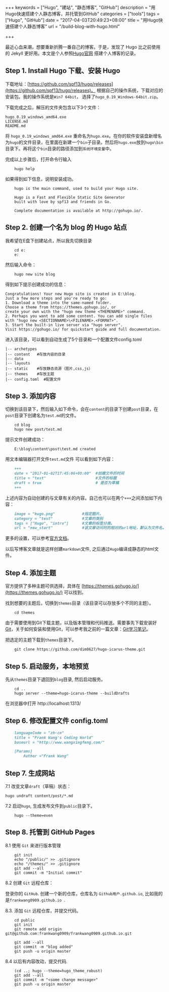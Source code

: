 +++
keywords = ["Hugo", "建站", "静态博客", "GitHub"]
description = "用Hugo快速搭建个人静态博客，并托管到GitHub"
categories = ["tools"]
tags = ["Hugo", "GitHub"]
date = "2017-04-03T20:49:23+08:00"
title = "用Hugo快速搭建个人静态博客"
url = "/build-blog-with-hugo.html"

+++

最近心血来潮，想要重新折腾一番自己的博客。于是，发现了 Hugo 比之前使用的 Jekyll 更好用。本文是个人参照[Hugo官网](https://gohugo.io/overview/quickstart/) 搭建个人博客的记录。

## Step 1. Install Hugo 下载、安装 Hugo

下载地址：[https://github.com/spf13/hugo/releases](https://github.com/spf13/hugo/releases)。
根据自己的操作系统，下载对应的安装包。我的操作系统是`Win7 64bit`， 选择了`hugo_0.19_Windows-64bit.zip`。

下载完成之后，解压的文件夹包含以下3个文件：

	hugo_0.19_windows_amd64.exe
	LICENSE.md
	README.md

将 `hugo_0.19_windows_amd64.exe` 重命名为`hugo.exe`。在你的软件安装盘新增名为`hugo`的文件目录，在里面在新建一个`bin`子目录。然后将`hugo.exe`放到`hugo\bin`目录下。再将这个`bin`目录的路径添加到`系统环境变量`中。

完成以上步骤后，打开命令行输入
```shell
	hugo help
```
如果得到如下信息，说明安装成功。
```shell
	hugo is the main command, used to build your Hugo site.

	Hugo is a Fast and Flexible Static Site Generator
	built with love by spf13 and friends in Go.

	Complete documentation is available at http://gohugo.io/.
```

## Step 2. 创建一个名为  blog 的 Hugo 站点

我希望在E盘下创建站点，所以我先切换目录
```shell
	cd e:
	e:
```

然后输入命令：
```shell
	hugo new site blog 
```

得到如下提示创建成功的信息：


	Congratulations! Your new Hugo site is created in E:\blog.
	Just a few more steps and you're ready to go:
	1. Download a theme into the same-named folder.
	Choose a theme from https://themes.gohugo.io/, or
	create your own with the "hugo new theme <THEMENAME>" command.
	2. Perhaps you want to add some content. You can add single files
	with "hugo new <SECTIONNAME>\<FILENAME>.<FORMAT>".
	3. Start the built-in live server via "hugo server".
	Visit https://gohugo.io/ for quickstart guide and full documentation.


进入该目录，可以看到自动生成了5个目录和一个配置文件config.toml

	|-- archetypes
	|-- content   #存放内容的目录
	|-- data      
	|-- layouts   
	|-- static    #存放静态资源（图片,css,js）
	|-- themes    #存放主题
	|-- config.toml  #配置文件

## Step 3. 添加内容

切换到该目录下，然后输入如下命令，会在`content`的目录下创建`post`目录，在`post`目录下创建名为`test.md`的文件。

```shell
	cd blog
	hugo new post/test.md
```

提示文件创建成功：

```shell
	E:\blog\content\post\test.md created
```

用文本编辑器打开文件`test.md`文件
可以看到如下内容：
```markdown
	+++
	date = "2017-01-02T17:45:06+08:00"  #创建文件的时间
	title = "test"                      #文件的标题
	draft = true                        # 是否为草稿
	+++
```

上述内容为自动创建的与文章有关的内容。自己也可以在两个`+++`之间添加如下内容：
```markdown
	image = "hugo.png"            #指定图片。
	category = "test"             #文章的类别
	tags = ["Hugo", "intro"]      #文章的标签分类。
	url = "new_start"             #该文章访问时的相对的url地址，默认为文件名。
```

更多的设置，可以参考[官方文档](https://gohugo.io/content/front-matter/)。

以后写博客文章就是这样创建`markdown`文件, 之后通过`Hugo`编译成静态的html文件。

## Step 4. 添加主题

官方提供了多种主题可供选择，具体在 [https://themes.gohugo.io/](https://themes.gohugo.io/) 可以找到。

找到想要的主题后，切换到`themes`目录（该目录可以存放多个不同的主题）。

```shell
	cd themes
```

由于需要使用到Git下载主题，以及版本管理和代码推送。需要事先下载安装好[Git](https://git-for-windows.github.io/)，关于如何安装和使用Git，可以参考我之前的一篇文章：[Git学习笔记](http://www.wangxingfeng.com/git-intro/)。

把选定的主题下载到`themes`目录下。
```shell
	git clone https://github.com/dim0627/hugo-icarus-theme.git
```


## Step 5. 启动服务，本地预览

先从`themes`目录下退回到`blog`目录, 然后启动服务。
```shell
	cd ..
    hugo server --theme=hugo-icarus-theme --buildDrafts
```

在浏览器中打开 http://localhost:1313/


## Step 6. 修改配置文件 config.toml

```markdown
	languageCode = "zh-cn"
	title = "Frank Wang's Coding World"
	baseurl = "http://www.wangxingfeng.com/"  

	[Params]
		Author ="Frank Wang"
```

## Step 7.  生成网站

7.1 改变文章`draft`（草稿）状态：

	hugo undraft content/post/*.md

7.2  启动`hugo`, 生成发布文件到`public`目录下。

```shell
	hugo --theme=even
```

## Step 8. 托管到 GitHub Pages

8.1 使用 `Git` 来进行版本管理
```shell
	git init
	echo "/public/" >> .gitignore
	echo "/themes/" >> .gitignore
	git add --all
	git commit -m "Initial commit"
```

8.2 创建 `Git` 远程仓库：

登录你的 `GitHub`. 创建一个新的仓库，仓库名为 `Github用户.github.io`, 比如我的是`frankwang0909.github.io `.

8.3. 添加 `Git` 远程仓库，并提交代码。
```shell
	cd public
	git init
	git remote add origin git@github.com:frankwang0909/frankwang0909.github.io.git

	git add --all
	git commit -m "blog added"
	git push -u origin master
```

8.4 以后有内容改动，提交代码.

```shell
	(cd ..; hugo --theme=hugo_theme_robust)
	git add --all
	git commit -m "<some change message>"
	git push -u origin master
```
